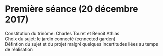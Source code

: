Première séance (20 décembre 2017)
==

Constitution du trinôme: Charles Touret et Benoit Athias  
Choix du sujet: le jardin connecté (connected garden)  
Défintion du sujet et du projet malgré quelques incertitudes liées au temps de réalisation  
